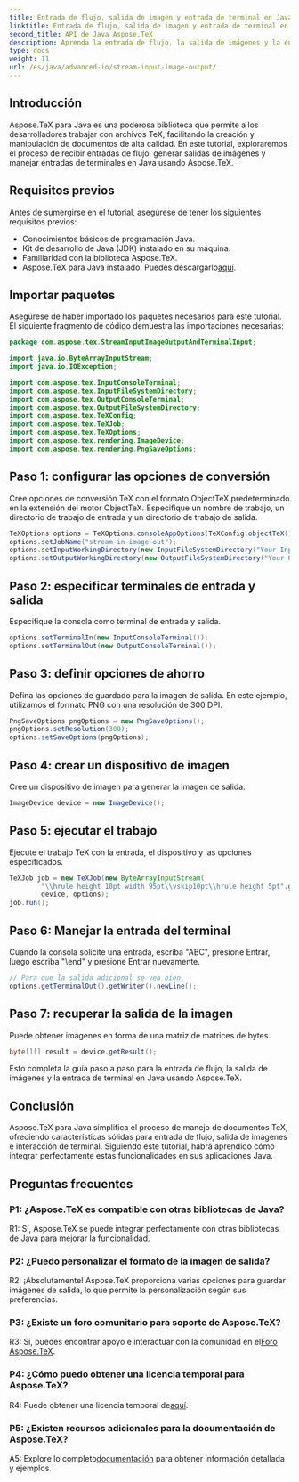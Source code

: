 ```yaml
---
title: Entrada de flujo, salida de imagen y entrada de terminal en Java
linktitle: Entrada de flujo, salida de imagen y entrada de terminal en Java
second_title: API de Java Aspose.TeX
description: Aprenda la entrada de flujo, la salida de imágenes y la entrada de terminal en Java usando Aspose.TeX. Un tutorial completo para una integración perfecta.
type: docs
weight: 11
url: /es/java/advanced-io/stream-input-image-output/
---
```

## Introducción

Aspose.TeX para Java es una poderosa biblioteca que permite a los desarrolladores trabajar con archivos TeX, facilitando la creación y manipulación de documentos de alta calidad. En este tutorial, exploraremos el proceso de recibir entradas de flujo, generar salidas de imágenes y manejar entradas de terminales en Java usando Aspose.TeX.

## Requisitos previos

Antes de sumergirse en el tutorial, asegúrese de tener los siguientes requisitos previos:

- Conocimientos básicos de programación Java.
- Kit de desarrollo de Java (JDK) instalado en su máquina.
- Familiaridad con la biblioteca Aspose.TeX.
-  Aspose.TeX para Java instalado. Puedes descargarlo[aquí](https://releases.aspose.com/tex/java/).

## Importar paquetes

Asegúrese de haber importado los paquetes necesarios para este tutorial. El siguiente fragmento de código demuestra las importaciones necesarias:

```java
package com.aspose.tex.StreamInputImageOutputAndTerminalInput;

import java.io.ByteArrayInputStream;
import java.io.IOException;

import com.aspose.tex.InputConsoleTerminal;
import com.aspose.tex.InputFileSystemDirectory;
import com.aspose.tex.OutputConsoleTerminal;
import com.aspose.tex.OutputFileSystemDirectory;
import com.aspose.tex.TeXConfig;
import com.aspose.tex.TeXJob;
import com.aspose.tex.TeXOptions;
import com.aspose.tex.rendering.ImageDevice;
import com.aspose.tex.rendering.PngSaveOptions;
```

## Paso 1: configurar las opciones de conversión

Cree opciones de conversión TeX con el formato ObjectTeX predeterminado en la extensión del motor ObjectTeX. Especifique un nombre de trabajo, un directorio de trabajo de entrada y un directorio de trabajo de salida.

```java
TeXOptions options = TeXOptions.consoleAppOptions(TeXConfig.objectTeX());
options.setJobName("stream-in-image-out");
options.setInputWorkingDirectory(new InputFileSystemDirectory("Your Input Directory"));
options.setOutputWorkingDirectory(new OutputFileSystemDirectory("Your Output Directory"));
```

## Paso 2: especificar terminales de entrada y salida

Especifique la consola como terminal de entrada y salida.

```java
options.setTerminalIn(new InputConsoleTerminal());
options.setTerminalOut(new OutputConsoleTerminal());
```

## Paso 3: definir opciones de ahorro

Defina las opciones de guardado para la imagen de salida. En este ejemplo, utilizamos el formato PNG con una resolución de 300 DPI.

```java
PngSaveOptions pngOptions = new PngSaveOptions();
pngOptions.setResolution(300);
options.setSaveOptions(pngOptions);
```

## Paso 4: crear un dispositivo de imagen

Cree un dispositivo de imagen para generar la imagen de salida.

```java
ImageDevice device = new ImageDevice();
```

## Paso 5: ejecutar el trabajo

Ejecute el trabajo TeX con la entrada, el dispositivo y las opciones especificados.

```java
TeXJob job = new TeXJob(new ByteArrayInputStream(
        "\\hrule height 10pt width 95pt\\vskip10pt\\hrule height 5pt".getBytes("ASCII")),
        device, options);
job.run();
```

## Paso 6: Manejar la entrada del terminal

Cuando la consola solicite una entrada, escriba "ABC", presione Entrar, luego escriba "\end" y presione Entrar nuevamente.

```java
// Para que la salida adicional se vea bien.
options.getTerminalOut().getWriter().newLine();
```

## Paso 7: recuperar la salida de la imagen

Puede obtener imágenes en forma de una matriz de matrices de bytes.

```java
byte[][] result = device.getResult();
```

Esto completa la guía paso a paso para la entrada de flujo, la salida de imágenes y la entrada de terminal en Java usando Aspose.TeX.

## Conclusión

Aspose.TeX para Java simplifica el proceso de manejo de documentos TeX, ofreciendo características sólidas para entrada de flujo, salida de imágenes e interacción de terminal. Siguiendo este tutorial, habrá aprendido cómo integrar perfectamente estas funcionalidades en sus aplicaciones Java.

## Preguntas frecuentes

### P1: ¿Aspose.TeX es compatible con otras bibliotecas de Java?

R1: Sí, Aspose.TeX se puede integrar perfectamente con otras bibliotecas de Java para mejorar la funcionalidad.

### P2: ¿Puedo personalizar el formato de la imagen de salida?

R2: ¡Absolutamente! Aspose.TeX proporciona varias opciones para guardar imágenes de salida, lo que permite la personalización según sus preferencias.

### P3: ¿Existe un foro comunitario para soporte de Aspose.TeX?

 R3: Sí, puedes encontrar apoyo e interactuar con la comunidad en el[Foro Aspose.TeX](https://forum.aspose.com/c/tex/47).

### P4: ¿Cómo puedo obtener una licencia temporal para Aspose.TeX?

 R4: Puede obtener una licencia temporal de[aquí](https://purchase.aspose.com/temporary-license/).

### P5: ¿Existen recursos adicionales para la documentación de Aspose.TeX?

 A5: Explore lo completo[documentación](https://reference.aspose.com/tex/java/) para obtener información detallada y ejemplos.